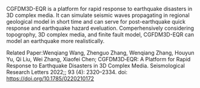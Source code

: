 CGFDM3D-EQR is a platform for rapid response to earthquake disasters in 3D complex media.
It can simulate seismic waves propagating in regional geological model in short time and can serve for post-earthquake quick response and earthquake hazard eveluation.
Comperhensively considering topogrophy, 3D complex media, and finite fault model, CGFDM3D-EQR can model an earthquake more realistically.

Related Paper:Wenqiang Wang, Zhenguo Zhang, Wenqiang Zhang, Houyun Yu, Qi Liu, Wei Zhang, Xiaofei Chen; CGFDM3D‐EQR: A Platform for Rapid Response to Earthquake Disasters in 3D Complex Media. Seismological Research Letters 2022;; 93 (4): 2320–2334. doi: https://doi.org/10.1785/0220210172
